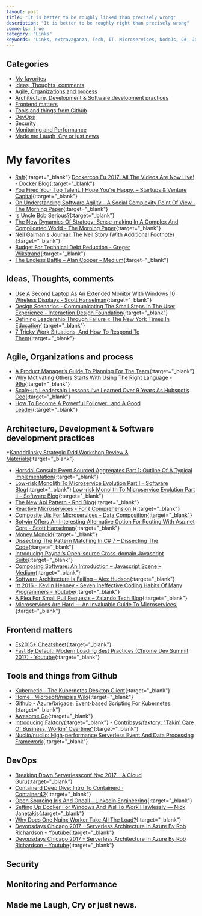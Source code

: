 ```yaml
---
layout: post
title: "It is better to be roughly linked than precisely wrong"
description: "It is better to be roughly right than precisely wrong"
comments: true
category: "Links"
keywords: "Links, extravaganza, Tech, IT, Microservices, NodeJs, C#, Javascript, Solution architecture"
---
```


## Categories ##
* [My favorites](#favorites)
* [Ideas, Thoughts, comments](#ideas)
* [Agile, Organizations and process](#agile)
* [Architecture, Development & Software development practices](#development)
* [Frontend matters](#web)
* [Tools and things from Github](#tools)
* [DevOps](#devops)
* [Security](#security)
* [Monitoring and Performance](#monitoring)
* [Made me Laugh, Cry or just news](#news)

# My favorites<a name="favorites"></a> #
* [Raft](http://thesecretlivesofdata.com/raft/){:target="_blank"}
[Dockercon Eu 2017: All The Videos Are Now Live! - Docker Blog](https://blog.docker.com/2017/10/dockercon-eu-2017-videos-now-live/){:target="_blank"}
* [You Fired Your Top Talent. I Hope You’re Happy. – Startups & Venture Capital](https://medium.com/@deusexmachina667/you-fired-your-top-talent-i-hope-youre-happy-cf57c41183dd){:target="_blank"}
* [On Understanding Software Agility – A Social Complexity Point Of View - The Morning Paper](https://blog.acolyer.org/2017/10/18/on-understanding-software-agility-a-social-complexity-point-of-view/){:target="_blank"}
* [Is Uncle Bob Serious?](https://dev.to/bosepchuk/is-uncle-bob-serious-dhi){:target="_blank"}
* [The New Dynamics Of Strategy: Sense-making In A Complex And Complicated World - The Morning Paper](https://blog.acolyer.org/2017/10/17/the-new-dynamics-of-strategy-sense-making-in-a-complex-and-complicated-world/){:target="_blank"}
* [Neil Gaiman's Journal: The Neil Story (With Additional Footnote)](http://journal.neilgaiman.com/2017/05/the-neil-story-with-additional-footnote.html){:target="_blank"}
* [Budget For Technical Debt Reduction - Greger Wikstrand](http://www.gregerwikstrand.com/technical-debt-reduction/){:target="_blank"}
* [The Endless Battle – Alan Cooper – Medium](https://medium.com/@MrAlanCooper/the-endless-battle-575f4282ffe5?__s=rz6syqwso5amykgnmqva){:target="_blank"}

## Ideas, Thoughts, comments <a name="ideas"></a> ##
* [Use A Second Laptop As An Extended Monitor With Windows 10 Wireless Displays - Scott Hanselman](https://www.hanselman.com/blog/UseASecondLaptopAsAnExtendedMonitorWithWindows10WirelessDisplays.aspx){:target="_blank"}
* [Design Scenarios - Communicating The Small Steps In The User Experience - Interaction Design Foundation](https://www.interaction-design.org/literature/article/design-scenarios-communicating-the-small-steps-in-the-user-experience){:target="_blank"}
* [Defining Leadership Through Failure « The New York Times In Education](http://nytimesineducation.com/spotlight/defining-leadership-through-failure/?__s=wakwmyepmhismx8ehtnp){:target="_blank"}
* [7 Tricky Work Situations, And How To Respond To Them](https://hbr.org/2017/10/7-tricky-work-situations-and-how-to-respond-to-them?__s=wakwmyepmhismx8ehtnp){:target="_blank"}

## Agile, Organizations and process<a name="agile"></a> ##
* [A Product Manager’s Guide To Planning For The Team](http://tech.transferwise.com/a-product-managers-guide-to-planning-for-the-team/){:target="_blank"}
* [Why Motivating Others Starts With Using The Right Language - 99u](http://99u.com/articles/25567/why-motivating-others-starts-with-using-the-right-language?__s=wakwmyepmhismx8ehtnp){:target="_blank"}
* [Scale-up Leadership Lessons I’ve Learned Over 9 Years As Hubspot’s Ceo](https://thinkgrowth.org/scale-up-leadership-lessons-i-ve-learned-over-9-years-as-hubspot-s-ceo-39521f5b7567?__s=wakwmyepmhismx8ehtnp){:target="_blank"}
* [How To Become A Powerful Follower...and A Good Leader](https://www.strategy-business.com/blog/How-to-Become-a-Powerful-Follower?__s=wakwmyepmhismx8ehtnp){:target="_blank"}

## Architecture, Development & Software development practices <a name="development"></a> ##
*[Kandddinsky Strategic Ddd Workshop Review & Materials](https://medium.com/nick-tune-tech-strategy-blog/kandddinsky-strategic-ddd-workshop-review-materials-7c8c6530e68a?__s=rz6syqwso5amykgnmqva){:target="_blank"}
* [Horsdal Consult: Event Sourced Aggregates Part 1: Outline Of A Typical Implementation](http://www.horsdal-consult.dk/2017/10/event-sourced-aggregates-part-1-outline.html){:target="_blank"}
* [Low-risk Monolith To Microservice Evolution Part I – Software Blog](http://blog.christianposta.com/microservices/low-risk-monolith-to-microservice-evolution/){:target="_blank"}
[Low-risk Monolith To Microservice Evolution Part Ii – Software Blog](http://blog.christianposta.com/microservices/low-risk-monolith-to-microservice-evolution-part-ii/){:target="_blank"}
* [The New Api Pattern - Rhd Blog](https://developers.redhat.com/blog/2017/10/12/new-api-pattern/){:target="_blank"}
* [Reactive Microservices - For { Comprehension }](https://forcomprehension.com/2017/10/11/reactive-microservices/){:target="_blank"}
* [Composite Uis For Microservices - Data Composition](https://jimmybogard.com/composite-uis-for-microservices-data-composition/){:target="_blank"}
* [Botwin Offers An Interesting Alternative Option For Routing With Asp.net Core - Scott Hanselman](https://www.hanselman.com/blog/BotwinOffersAnInterestingAlternativeOptionForRoutingWithASPNETCore.aspx){:target="_blank"}
* [Money Monoid](http://blog.ploeh.dk/2017/10/16/money-monoid/){:target="_blank"}
* [Dissecting The Pattern Matching In C# 7 – Dissecting The Code](https://blogs.msdn.microsoft.com/seteplia/2017/10/16/dissecting-the-pattern-matching-in-c-7/){:target="_blank"}
* [Introducing Paypal’s Open-source Cross-domain Javascript Suite](https://medium.com/@bluepnume/introducing-paypals-open-source-cross-domain-javascript-suite-95f991b2731d){:target="_blank"}
* [Composing Software: An Introduction – Javascript Scene – Medium](https://medium.com/javascript-scene/composing-software-an-introduction-27b72500d6ea){:target="_blank"}
* [Software Architecture Is Failing – Alex Hudson](https://www.alexhudson.com/2017/10/14/software-architecture-failing/){:target="_blank"}
* [Itt 2016 - Kevlin Henney - Seven Ineffective Coding Habits Of Many Programmers - Youtube](https://www.youtube.com/watch?v=ZsHMHukIlJY){:target="_blank"}
* [A Plea For Small Pull Requests – Zalando Tech Blog](https://jobs.zalando.com/tech/blog/a-plea-for-small-pull-requests/index.html){:target="_blank"}
* [Microservices Are Hard — An Invaluable Guide To Microservices.](https://hackernoon.com/microservices-are-hard-an-invaluable-guide-to-microservices-2d06bd7bcf5d){:target="_blank"}

## Frontend matters <a name="web"></a> ##
* [Es2015+ Cheatsheet](https://devhints.io/es6){:target="_blank"}
* [Fast By Default: Modern Loading Best Practices (Chrome Dev Summit 2017) - Youtube](https://www.youtube.com/watch?v=_srJ7eHS3IM){:target="_blank"}

## Tools and things from Github <a name="tools"></a> ##
* [Kubernetic - The Kubernetes Desktop Client](https://kubernetic.com/){:target="_blank"}
* [Home · Microsoft/napajs Wiki](https://github.com/Microsoft/napajs/wiki){:target="_blank"}
* [Github - Azure/brigade: Event-based Scripting For Kubernetes.](https://github.com/Azure/brigade){:target="_blank"}
* [Awesome Go](https://awesome-go.com/){:target="_blank"}
* [Introducing Faktory](http://www.mikeperham.com/2017/10/24/introducing-faktory/){:target="_blank"} - [Contribsys/faktory: "Takin' Care Of Business, Workin' Overtime"](https://github.com/contribsys/faktory){:target="_blank"}
* [Nuclio/nuclio: High-performance Serverless Event And Data Processing Framework](https://github.com/nuclio/nuclio){:target="_blank"}

## DevOps<a name="devops"></a> ##
* [Breaking Down Serverlessconf Nyc 2017 – A Cloud Guru](https://read.acloud.guru/what-you-missed-at-serverlessconf-nyc-3ab02398ebe6){:target="_blank"}
* [Containerd Deep Dive: Intro To Containerd · Container42](https://container42.com/2017/10/14/containerd-deep-dive-intro/){:target="_blank"}
* [Open Sourcing Iris And Oncall - Linkedin Engineering](https://engineering.linkedin.com/blog/2017/06/open-sourcing-iris-and-oncall?__s=bwykwk1kcceogszq8abt){:target="_blank"}
* [Setting Up Docker For Windows And Wsl To Work Flawlessly — Nick Janetakis](https://nickjanetakis.com/blog/setting-up-docker-for-windows-and-wsl-to-work-flawlessly){:target="_blank"}
* [Why Does One Nginx Worker Take All The Load?](https://blog.cloudflare.com/the-sad-state-of-linux-socket-balancing/){:target="_blank"}
* [Devopsdays Chicago 2017 - Serverless Architecture In Azure By Rob Richardson - Youtube](https://www.youtube.com/watch?v=uwA1e_FmnCs&index=5&list=PLE7tQUdRKcyZoTZFWWJz4BwBrk3yy0Rr2){:target="_blank"}
* [Devopsdays Chicago 2017 - Serverless Architecture In Azure By Rob Richardson - Youtube](https://www.youtube.com/watch?v=uwA1e_FmnCs&index=5&list=PLE7tQUdRKcyZoTZFWWJz4BwBrk3yy0Rr2){:target="_blank"}

## Security<a name="security"></a> ##

## Monitoring and Performance <a name="monitoring"></a> ##

## Made me Laugh, Cry or just news. <a name="news"></a> ##
